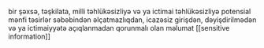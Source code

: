 bir şəxsə, təşkilata, milli təhlükəsizliyə və ya ictimai təhlükəsizliyə potensial mənfi təsirlər səbəbindən əlçatmazlıqdan, icazəsiz girişdən, dəyişdirilmədən və ya ictimaiyyətə açıqlanmadan qorunmalı olan məlumat
[[sensitive information]]
